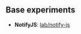 ## Base experiments


* **NotifyJS**: [lab/notify-js](https://iconic-dreans.github.io/lab/notify-js/)
